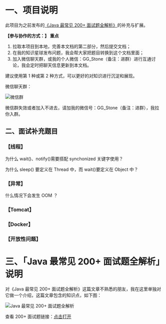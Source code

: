 # 一、项目说明

此项目为之前发布的[《Java 最常见 200+ 面试题全解析》](http://gitbook.cn/m/mazi/activity/5c6cf6044bb44360f3370255?sceneId=b6b59d203c9511e9bdcd13fc37d0ce9a&utm_source=chatinvitecard)的补充与扩展。

**【参与协作的方式：】 重点**

1. 拉取本项目到本地，完善本文档的第二部分，然后提交文档；
2. 在我的知识星球发布问题，我会帮大家把题目转换到这个文档里面；
3. 加入微信聊天群，或我的个人微信：GG_Stone（备注：进群）进行互通讨论，我会定时把聊天信息更新到本文档。

建议使用第 1 种或第 2 种方式，可以更好的对知识进行沉淀和展现。

微信聊天群：

![微信群](http://icdn.apigo.cn/gitchat/wechat-311.png)

微信群失效或者加入不进去，请加我的微信号：GG_Stone（备注：进群），我拉你入群。

## 二、面试补充题目

### 【线程】

为什么 wait()、notify()需要搭配 synchonized 关键字使用？

为什么 sleep() 要定义在 Thread 中，而 wait()要定义在 Object 中？



### 【异常】

什么情况下会发生 OOM ？



### 【Tomcat】



### 【Docker】



### 【开放性问题】



# 三、「Java 最常见 200+ 面试题全解析」说明

对《Java 最常见 200+ 面试题全解析》这篇文章不熟悉的朋友，我在这里单独对它做一个介绍，这篇文章包含的知识点，如下图：

![Java 最常见 200+ 面试题全解析](http://icdn.apigo.cn/gitchat/java-intervier-gitchat-path.png)

查看 200+ 面试题链接：[点击打开](https://juejin.im/post/5c788d986fb9a049f154e479)

